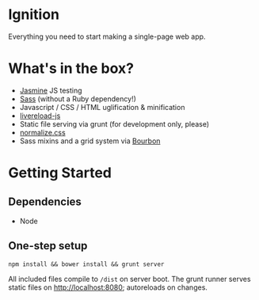 Ignition
========
Everything you need to start making a single-page web app.

# What's in the box?
- [Jasmine](http://jasmine.github.io) JS testing
- [Sass](http://sass-lang.com) (without a Ruby dependency!)
- Javascript / CSS / HTML uglification & minification
- [livereload-js](https://github.com/livereload/livereload-js)
- Static file serving via grunt (for development only, please)
- [normalize.css](http://necolas.github.io/normalize.css/)
- Sass mixins and a grid system via [Bourbon](http://bourbon.io)

# Getting Started

## Dependencies
- Node

## One-step setup

```
npm install && bower install && grunt server
```
All included files compile to `/dist` on server boot.  The grunt runner serves static files on [http://localhost:8080](http://localhost:8080); autoreloads on changes.
